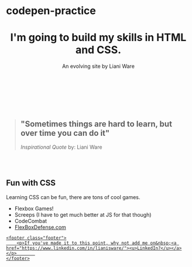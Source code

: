 # codepen-practice

<html>
	<head>
		<title>Practice</title>
	</head>
  <div class= "wrapper">
	<header class="header">
		<h1>I'm going to build my skills in HTML and CSS.</h1>
		<p>An evolving site by Liani&nbsp;Ware
    </p>
	</header>
    <br>
    <br>
    <br>
<section class="quote">
  <blockquote> <h1>"Sometimes things are hard to learn, but over time you can do it"</h1> 
  <p><cite> Inspirational Quote</cite> by: Liani&nbsp;Ware</p>
    </blockquote></div>
	</section>
  <br>
  <br>
<section class=content>
		<h2>Fun with CSS</h2>
		<p>Learning CSS can be fun, there are tons of cool games.</p>
  <ul class="games">
    <li>Flexbox Games!</li>
    <li>Screeps (I have to get much better at JS for that though)</li>
    <li>CodeCombat</li>
  <li> <a href= "http://www.flexboxdefense.com/">FlexBoxDefense.com
    </li></ul>
      </section>
      
	<footer class="footer">
		<p>If you've made it to this point, why not add me on&nbsp;<a href="https://www.linkedin.com/in/lianisware/"><u>LinkedIn?</u></a></p>		
	</footer>
  </div>
</html>
